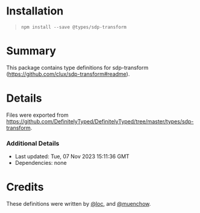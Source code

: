 # Installation
> `npm install --save @types/sdp-transform`

# Summary
This package contains type definitions for sdp-transform (https://github.com/clux/sdp-transform#readme).

# Details
Files were exported from https://github.com/DefinitelyTyped/DefinitelyTyped/tree/master/types/sdp-transform.

### Additional Details
 * Last updated: Tue, 07 Nov 2023 15:11:36 GMT
 * Dependencies: none

# Credits
These definitions were written by [@loc](https://github.com/loc), and [@muenchow](https://github.com/muenchow).
